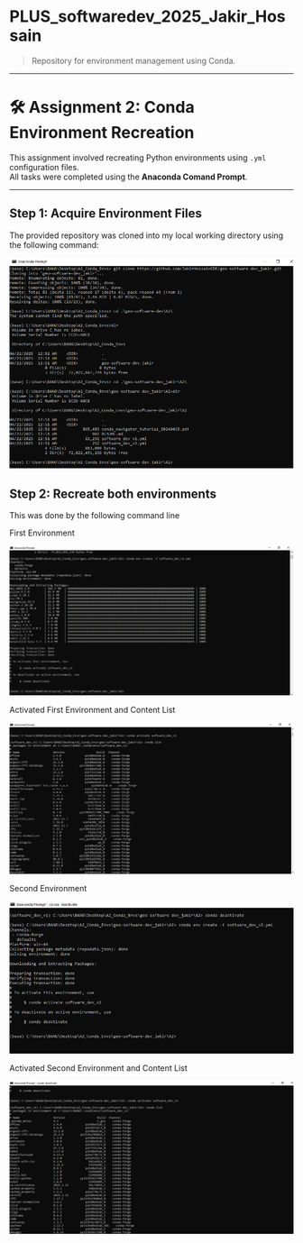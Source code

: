 # PLUS_softwaredev_2025_Jakir_Hossain

> Repository for environment management using Conda.

---

# 🛠️ Assignment 2: Conda Environment Recreation

This assignment involved recreating Python environments using `.yml` configuration files.  
All tasks were completed using the **Anaconda Comand Prompt**.

---

## Step 1: Acquire Environment Files

The provided repository was cloned into my local working directory using the following command:


![Image Alt](https://github.com/JakirHossainCDE/geo-software-dev_jakir/raw/1d5cce27f36913a20ff3e209b6d838fcfe5a69ad/3.PNG)

## Step 2: Recreate both environments
This was done by the following command line

First Environment

![Image Alt](https://github.com/JakirHossainCDE/geo-software-dev_jakir/raw/9526d5f4e7496f803ab4d010e58477e7551fbe41/4.PNG)

Activated First Environment and Content List 

![Image Alt](https://github.com/JakirHossainCDE/geo-software-dev_jakir/blob/0bc37b26217d09168133943fcdc95312b4b09117/5.PNG)


Second Environment

![Image Alt](https://github.com/JakirHossainCDE/geo-software-dev_jakir/raw/ba8551574617c511fee312977c0b277a53bb4cd8/6.PNG)

Activated Second Environment and Content List 

![Image Alt](https://github.com/JakirHossainCDE/geo-software-dev_jakir/raw/ba8551574617c511fee312977c0b277a53bb4cd8/7.PNG)




